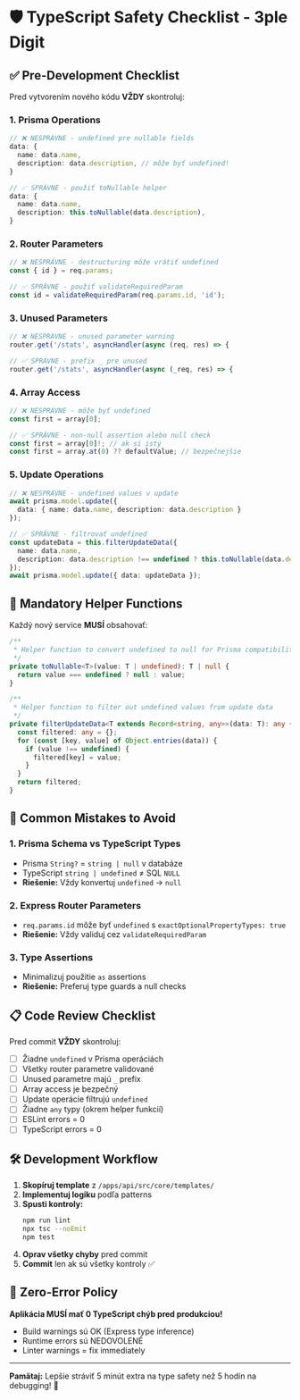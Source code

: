 # 🛡️ TypeScript Safety Checklist - 3ple Digit

## ✅ Pre-Development Checklist

Pred vytvorením nového kódu **VŽDY** skontroluj:

### 1. **Prisma Operations**
```typescript
// ❌ NESPRÁVNE - undefined pre nullable fields
data: {
  name: data.name,
  description: data.description, // môže byť undefined!
}

// ✅ SPRÁVNE - použiť toNullable helper
data: {
  name: data.name,
  description: this.toNullable(data.description),
}
```

### 2. **Router Parameters**
```typescript
// ❌ NESPRÁVNE - destructuring môže vrátiť undefined
const { id } = req.params;

// ✅ SPRÁVNE - použiť validateRequiredParam
const id = validateRequiredParam(req.params.id, 'id');
```

### 3. **Unused Parameters**
```typescript
// ❌ NESPRÁVNE - unused parameter warning
router.get('/stats', asyncHandler(async (req, res) => {

// ✅ SPRÁVNE - prefix _ pre unused
router.get('/stats', asyncHandler(async (_req, res) => {
```

### 4. **Array Access**
```typescript
// ❌ NESPRÁVNE - môže byť undefined
const first = array[0];

// ✅ SPRÁVNE - non-null assertion alebo null check
const first = array[0]!; // ak si istý
const first = array.at(0) ?? defaultValue; // bezpečnejšie
```

### 5. **Update Operations**
```typescript
// ❌ NESPRÁVNE - undefined values v update
await prisma.model.update({
  data: { name: data.name, description: data.description }
});

// ✅ SPRÁVNE - filtrovať undefined
const updateData = this.filterUpdateData({
  name: data.name,
  description: data.description !== undefined ? this.toNullable(data.description) : undefined,
});
await prisma.model.update({ data: updateData });
```

## 🔧 Mandatory Helper Functions

Každý nový service **MUSÍ** obsahovať:

```typescript
/**
 * Helper function to convert undefined to null for Prisma compatibility
 */
private toNullable<T>(value: T | undefined): T | null {
  return value === undefined ? null : value;
}

/**
 * Helper function to filter out undefined values from update data
 */
private filterUpdateData<T extends Record<string, any>>(data: T): any {
  const filtered: any = {};
  for (const [key, value] of Object.entries(data)) {
    if (value !== undefined) {
      filtered[key] = value;
    }
  }
  return filtered;
}
```

## 🚨 Common Mistakes to Avoid

### 1. **Prisma Schema vs TypeScript Types**
- Prisma `String?` = `string | null` v databáze
- TypeScript `string | undefined` ≠ SQL `NULL`
- **Riešenie:** Vždy konvertuj `undefined` → `null`

### 2. **Express Router Parameters**
- `req.params.id` môže byť `undefined` s `exactOptionalPropertyTypes: true`
- **Riešenie:** Vždy validuj cez `validateRequiredParam`

### 3. **Type Assertions**
- Minimalizuj použitie `as` assertions
- **Riešenie:** Preferuj type guards a null checks

## 📋 Code Review Checklist

Pred commit **VŽDY** skontroluj:

- [ ] Žiadne `undefined` v Prisma operáciách
- [ ] Všetky router parametre validované
- [ ] Unused parametre majú `_` prefix
- [ ] Array access je bezpečný
- [ ] Update operácie filtrujú `undefined`
- [ ] Žiadne `any` typy (okrem helper funkcií)
- [ ] ESLint errors = 0
- [ ] TypeScript errors = 0

## 🛠️ Development Workflow

1. **Skopíruj template** z `/apps/api/src/core/templates/`
2. **Implementuj logiku** podľa patterns
3. **Spusti kontroly:**
   ```bash
   npm run lint
   npx tsc --noEmit
   npm test
   ```
4. **Oprav všetky chyby** pred commit
5. **Commit** len ak sú všetky kontroly ✅

## 🎯 Zero-Error Policy

**Aplikácia MUSÍ mať 0 TypeScript chýb pred produkciou!**

- Build warnings sú OK (Express type inference)
- Runtime errors sú NEDOVOLENÉ
- Linter warnings = fix immediately

---

**Pamätaj:** Lepšie stráviť 5 minút extra na type safety než 5 hodín na debugging! 🚀
